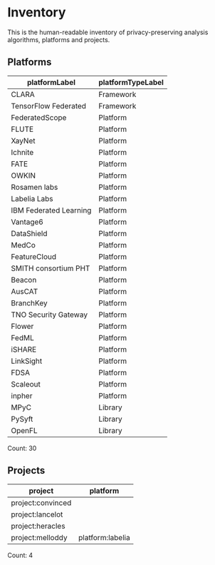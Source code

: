 # Inventory

This is the human-readable inventory of privacy-preserving analysis algorithms, platforms and projects.

## Platforms

| platformLabel          | platformTypeLabel   |
|------------------------|---------------------|
| CLARA                  | Framework           |
| TensorFlow Federated   | Framework           |
| FederatedScope         | Platform            |
| FLUTE                  | Platform            |
| XayNet                 | Platform            |
| Ichnite                | Platform            |
| FATE                   | Platform            |
| OWKIN                  | Platform            |
| Rosamen labs           | Platform            |
| Labelia Labs           | Platform            |
| IBM Federated Learning | Platform            |
| Vantage6               | Platform            |
| DataShield             | Platform            |
| MedCo                  | Platform            |
| FeatureCloud           | Platform            |
| SMITH consortium PHT   | Platform            |
| Beacon                 | Platform            |
| AusCAT                 | Platform            |
| BranchKey              | Platform            |
| TNO Security Gateway   | Platform            |
| Flower                 | Platform            |
| FedML                  | Platform            |
| iSHARE                 | Platform            |
| LinkSight              | Platform            |
| FDSA                   | Platform            |
| Scaleout               | Platform            |
| inpher                 | Platform            |
| MPyC                   | Library             |
| PySyft                 | Library             |
| OpenFL                 | Library             |

Count: 30

## Projects

| project           | platform         |
|-------------------|------------------|
| project:convinced |                  |
| project:lancelot  |                  |
| project:heracles  |                  |
| project:melloddy  | platform:labelia |

Count: 4
